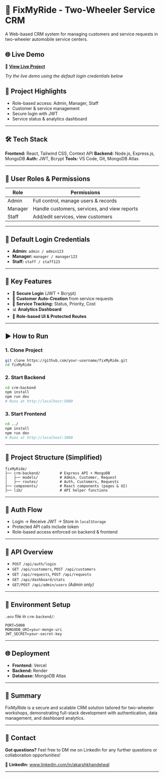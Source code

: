 # 🚗 FixMyRide - Two-Wheeler Service CRM

A Web-based CRM system for managing customers and service requests in two-wheeler automobile service centers.

## 🌐 Live Demo

🚀 **[View Live Project](https://fixmyride-akarsh.vercel.app/)**

*Try the live demo using the default login credentials below*

## 🧩 Project Highlights

* Role-based access: Admin, Manager, Staff
* Customer & service management
* Secure login with JWT
* Service status & analytics dashboard

---

## 🛠️ Tech Stack

**Frontend:** React, Tailwind CSS, Context API
**Backend:** Node.js, Express.js, MongoDB
**Auth:** JWT, Bcrypt
**Tools:** VS Code, Git, MongoDB Atlas

---

## 👥 User Roles & Permissions

| Role    | Permissions                                  |
| ------- | -------------------------------------------- |
| Admin   | Full control, manage users & records         |
| Manager | Handle customers, services, and view reports |
| Staff   | Add/edit services, view customers            |

---

## 🔑 Default Login Credentials

* **Admin:** `admin / admin123`
* **Manager:** `manager / manager123`
* **Staff:** `staff / staff123`

---

## 🚀 Key Features

* 🔐 **Secure Login** (JWT + Bcrypt)
* 👥 **Customer Auto-Creation** from service requests
* 🔧 **Service Tracking:** Status, Priority, Cost
* 📊 **Analytics Dashboard**
* 📂 **Role-based UI & Protected Routes**

---

## ▶️ How to Run

### 1. Clone Project

```bash
git clone https://github.com/your-username/fixMyRide.git
cd fixMyRide
```

### 2. Start Backend

```bash
cd crm-backend
npm install
npm run dev
# Runs at http://localhost:5000
```

### 3. Start Frontend

```bash
cd ../
npm install
npm run dev
# Runs at http://localhost:3000
```

---

## 📁 Project Structure (Simplified)

```
fixMyRide/
├── crm-backend/         # Express API + MongoDB
│   ├── models/          # Admin, Customer, Request
│   ├── routes/          # Auth, Customers, Requests
├── components/          # React components (pages & UI)
├── lib/                 # API helper functions
```

---

## 🔐 Auth Flow

* Login → Receive JWT → Store in `localStorage`
* Protected API calls include token
* Role-based access enforced on backend & frontend

---

## 🔌 API Overview

* `POST /api/auth/login`
* `GET /api/customers`, `POST /api/customers`
* `GET /api/requests`, `POST /api/requests`
* `GET /api/dashboard/stats`
* `GET/POST /api/admin/users` *(Admin only)*

---

## 🧪 Environment Setup

`.env` file in `crm-backend/`:

```env
PORT=5000
MONGODB_URI=your-mongo-uri
JWT_SECRET=your-secret-key
```

---

## 🌐 Deployment 

* **Frontend:** Vercel
* **Backend:** Render
* **Database:** MongoDB Atlas

---

## 📌 Summary

FixMyRide is a secure and scalable CRM solution tailored for two-wheeler workshops, demonstrating full-stack development with authentication, data management, and dashboard analytics.

---

## 💬 Contact

**Got questions?** Feel free to DM me on LinkedIn for any further questions or collaboration opportunities!

📧 **LinkedIn:** www.linkedin.com/in/akarshkhandelwal

---
